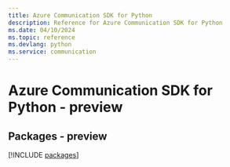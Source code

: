 ```yaml
---
title: Azure Communication SDK for Python
description: Reference for Azure Communication SDK for Python
ms.date: 04/10/2024
ms.topic: reference
ms.devlang: python
ms.service: communication
---
```

# Azure Communication SDK for Python - preview
## Packages - preview
[!INCLUDE [packages](communication-index.md)]